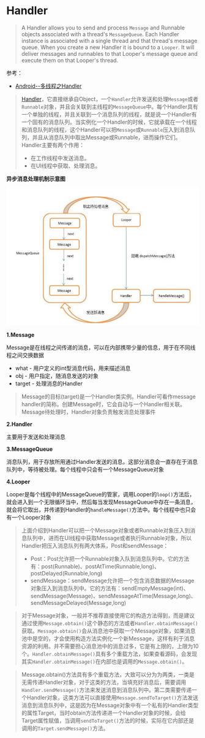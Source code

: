 # Handler

> A Handler allows you to send and process `Message` and Runnable objects associated with a thread's `MessageQueue`. Each Handler instance is associated with a single thread and that thread's message queue. When you create a new Handler it is bound to a `Looper`. It will deliver messages and runnables to that Looper's message queue and execute them on that Looper's thread.

参考：

+ [Android--多线程之Handler](https://www.cnblogs.com/plokmju/p/android_Handler.html)

> [Handler](http://developer.android.com/reference/android/os/Handler.html)，它直接继承自Object，一个`Handler`允许发送和处理`Message`或者`Runnable`对象，并且会关联到主线程的`MessageQueue`中。每个Handler具有一个单独的线程，并且关联到一个消息队列的线程，就是说一个Handler有一个固有的消息队列。当实例化一个Handler的时候，它就承载在一个线程和消息队列的线程，这个Handler可以把`Message`或`Runnable`压入到消息队列，并且从消息队列中取出Message或Runnable，进而操作它们。
> Handler主要有两个作用：
> + 在工作线程中发送消息。
> + 在UI线程中获取、处理消息。

**异步消息处理机制示意图**

![051](https://github.com/winfredzen/Android-Basic/blob/master/基础知识/images/051.png)

**1.Message**

Message是在线程之间传递的消息，可以在内部携带少量的信息，用于在不同线程之间交换数据

+ what - 用户定义的int型消息代码，用来描述消息
+ obj - 用户指定，随消息发送的对象
+ target - 处理消息的Handler

> Message的目标(target)是一个Handler类实例。Handler可看作message handler的简称。创建Message时，它会自动与一个Handler相关联。Message待处理时，Handler对象负责触发消息处理事件



**2.Handler**

主要用于发送和处理消息



**3.MessageQueue**

消息队列，用于存放所用通过Handler发送的消息。这部分消息会一直存在于消息队列中，等待被处理。每个线程中只会有一个MessageQueue对象



**4.Looper**

Looper是每个线程中的MessageQueue的管家，调用Looper的`loop()`方法后，就会进入到一个无限循环当中，然后每当发现MessageQueue中存在一条消息，就会将它取出，并传递到Handler的`handleMessage()`方法中。每个线程中也只会有一个Looper对象



> 上面介绍到Handler可以把一个Message对象或者Runnable对象压入到消息队列中，进而在UI线程中获取Message或者执行Runnable对象，所以Handler把压入消息队列有两大体系，Post和sendMessage：
>
> + Post：Post允许把一个Runnable对象入队到消息队列中。它的方法有：post(Runnable)、postAtTime(Runnable,long)、postDelayed(Runnable,long)
> + sendMessage：sendMessage允许把一个包含消息数据的Message对象压入到消息队列中。它的方法有：sendEmptyMessage(int)、sendMessage(Message)、sendMessageAtTime(Message,long)、sendMessageDelayed(Message,long)

> 对于Message对象，一般并不推荐直接使用它的构造方法得到，而是建议通过使用`Message.obtain()`这个静态的方法或者`Handler.obtainMessage()`获取。`Message.obtain()`会从消息池中获取一个Message对象，如果消息池中是空的，才会使用构造方法实例化一个新Message，这样有利于消息资源的利用。并不需要担心消息池中的消息过多，它是有上限的，上限为10个。`Handler.obtainMessage()`具有多个重载方法，如果查看源码，会发现其实`Handler.obtainMessage()`在内部也是调用的`Message.obtain()`。

> Message.obtain()方法具有多个重载方法，大致可以分为为两类，一类是无需传递Handler对象，对于这类的方法，当填充好消息后，需要调用`Handler.sendMessage()`方法来发送消息到消息队列中。第二类需要传递一个Handler对象，这类方法可以直接使用`Message.sendToTarget()`方法发送消息到消息队列中，这是因为在Message对象中有一个私有的Handler类型的属性Target，当时obtain方法传递进一个Handler对象的时候，会给Target属性赋值，当调用`sendToTarget()`方法的时候，实际在它内部还是调用的`Target.sendMessage()`方法。


















